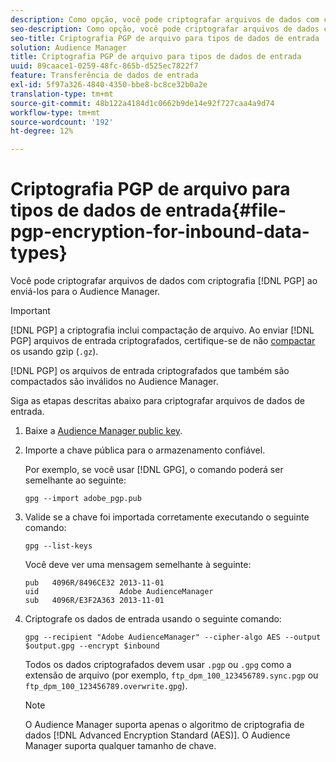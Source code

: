 ```yaml
---
description: Como opção, você pode criptografar arquivos de dados com criptografia PGP ao enviá-los para o Audience Manager.
seo-description: Como opção, você pode criptografar arquivos de dados com criptografia PGP ao enviá-los para o Audience Manager.
seo-title: Criptografia PGP de arquivo para tipos de dados de entrada
solution: Audience Manager
title: Criptografia PGP de arquivo para tipos de dados de entrada
uuid: 89caace1-0259-48fc-865b-d525ec7822f7
feature: Transferência de dados de entrada
exl-id: 5f97a326-4840-4350-bbe8-bc8ce32b0a2e
translation-type: tm+mt
source-git-commit: 48b122a4184d1c0662b9de14e92f727caa4a9d74
workflow-type: tm+mt
source-wordcount: '192'
ht-degree: 12%

---
```


# Criptografia PGP de arquivo para tipos de dados de entrada{#file-pgp-encryption-for-inbound-data-types}

Você pode criptografar arquivos de dados com criptografia [!DNL PGP] ao enviá-los para o Audience Manager.

<!-- c_encryption.xml -->

>[!IMPORTANT]
>
>[!DNL PGP] a criptografia inclui compactação de arquivo. Ao enviar [!DNL PGP] arquivos de entrada criptografados, certifique-se de não [compactar](../../../integration/sending-audience-data/batch-data-transfer-explained/inbound-file-compression.md) os usando gzip (`.gz`).
>
>[!DNL PGP] os arquivos de entrada criptografados que também são compactados são  [](../../../integration/sending-audience-data/batch-data-transfer-explained/inbound-file-compression.md) inválidos no Audience Manager.

Siga as etapas descritas abaixo para criptografar arquivos de dados de entrada.

1. Baixe a [Audience Manager public key](./assets/adobe_pgp.pub).
2. Importe a chave pública para o armazenamento confiável.

   Por exemplo, se você usar [!DNL GPG], o comando poderá ser semelhante ao seguinte:

   `gpg --import adobe_pgp.pub`

3. Valide se a chave foi importada corretamente executando o seguinte comando:

   `gpg --list-keys`

   Você deve ver uma mensagem semelhante à seguinte:

   ```
   pub   4096R/8496CE32 2013-11-01
   uid                  Adobe AudienceManager
   sub   4096R/E3F2A363 2013-11-01
   ```

4. Criptografe os dados de entrada usando o seguinte comando:

   `gpg --recipient "Adobe AudienceManager" --cipher-algo AES --output $output.gpg --encrypt $inbound`

   Todos os dados criptografados devem usar `.pgp` ou `.gpg` como a extensão de arquivo (por exemplo, `ftp_dpm_100_123456789.sync.pgp` ou `ftp_dpm_100_123456789.overwrite.gpg`).

   >[!NOTE]
   >
   >O Audience Manager suporta apenas o algoritmo de criptografia de dados [!DNL Advanced Encryption Standard (AES)]. O Audience Manager suporta qualquer tamanho de chave.
